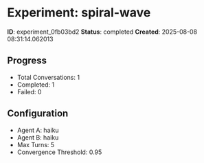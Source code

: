 # Experiment: spiral-wave

**ID**: experiment_0fb03bd2
**Status**: completed
**Created**: 2025-08-08 08:31:14.062013

## Progress

- Total Conversations: 1
- Completed: 1
- Failed: 0

## Configuration

- Agent A: haiku
- Agent B: haiku
- Max Turns: 5
- Convergence Threshold: 0.95
